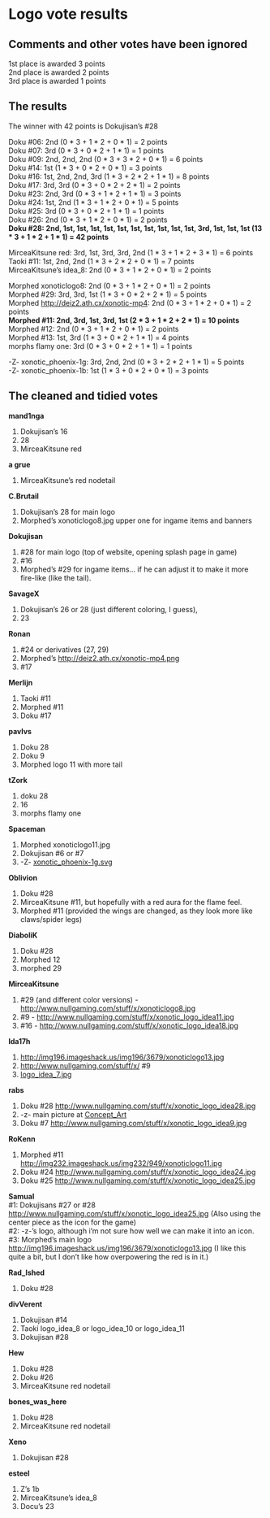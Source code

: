 Logo vote results
=================

Comments and other votes have been ignored
------------------------------------------

1st place is awarded 3 points  
2nd place is awarded 2 points  
3rd place is awarded 1 points  

The results
-----------

The winner with 42 points is Dokujisan’s \#28  

Doku \#06: 2nd (0 \* 3 + 1 \* 2 + 0 \* 1) = 2 points  
Doku \#07: 3rd (0 \* 3 + 0 \* 2 + 1 \* 1) = 1 points  
Doku \#09: 2nd, 2nd, 2nd (0 \* 3 + 3 \* 2 + 0 \* 1) = 6 points  
Doku \#14: 1st (1 \* 3 + 0 \* 2 + 0 \* 1) = 3 points  
Doku \#16: 1st, 2nd, 2nd, 3rd (1 \* 3 + 2 \* 2 + 1 \* 1) = 8 points  
Doku \#17: 3rd, 3rd (0 \* 3 + 0 \* 2 + 2 \* 1) = 2 points  
Doku \#23: 2nd, 3rd (0 \* 3 + 1 \* 2 + 1 \* 1) = 3 points  
Doku \#24: 1st, 2nd (1 \* 3 + 1 \* 2 + 0 \* 1) = 5 points  
Doku \#25: 3rd (0 \* 3 + 0 \* 2 + 1 \* 1) = 1 points  
Doku \#26: 2nd (0 \* 3 + 1 \* 2 + 0 \* 1) = 2 points  
**Doku \#28: 2nd, 1st, 1st, 1st, 1st, 1st, 1st, 1st, 1st, 1st, 1st, 3rd, 1st, 1st, 1st (13 \* 3 + 1 \* 2 + 1 \* 1) = 42 points**  

MirceaKitsune red: 3rd, 1st, 3rd, 3rd, 2nd (1 \* 3 + 1 \* 2 + 3 \* 1) = 6 points  
Taoki \#11: 1st, 2nd, 2nd (1 \* 3 + 2 \* 2 + 0 \* 1) = 7 points  
MirceaKitsune’s idea_8: 2nd (0 \* 3 + 1 \* 2 + 0 \* 1) = 2 points  

Morphed xonoticlogo8: 2nd (0 \* 3 + 1 \* 2 + 0 \* 1) = 2 points  
Morphed \#29: 3rd, 3rd, 1st (1 \* 3 + 0 \* 2 + 2 \* 1) = 5 points  
Morphed http://deiz2.ath.cx/xonotic-mp4: 2nd (0 \* 3 + 1 \* 2 + 0 \* 1) = 2 points  
**Morphed \#11: 2nd, 3rd, 1st, 3rd, 1st (2 \* 3 + 1 \* 2 + 2 \* 1) = 10 points**  
Morphed \#12: 2nd (0 \* 3 + 1 \* 2 + 0 \* 1) = 2 points  
Morphed \#13: 1st, 3rd (1 \* 3 + 0 \* 2 + 1 \* 1) = 4 points  
morphs flamy one: 3rd (0 \* 3 + 0 \* 2 + 1 \* 1) = 1 points  

-Z- xonotic_phoenix-1g: 3rd, 2nd, 2nd (0 \* 3 + 2 \* 2 + 1 \* 1) = 5 points  
-Z- xonotic_phoenix-1b: 1st (1 \* 3 + 0 \* 2 + 0 \* 1) = 3 points  

The cleaned and tidied votes
----------------------------

**mand1nga**  
1. Dokujisan’s 16  
2. 28  
3. MirceaKitsune red  

**a grue**  
1. MirceaKitsune’s red nodetail  

**C.Brutail**  
1. Dokujisan’s 28 for main logo  
2. Morphed’s xonoticlogo8.jpg upper one for ingame items and banners  

**Dokujisan**  
1. \#28 for main logo (top of website, opening splash page in game)  
2. \#16  
3. Morphed’s \#29 for ingame items… if he can adjust it to make it more fire-like (like the tail).  

**SavageX**  
1. Dokujisan’s 26 or 28 (just different coloring, I guess),  
2. 23  

**Ronan**  
1. \#24 or derivatives (27, 29)  
2. Morphed’s http://deiz2.ath.cx/xonotic-mp4.png  
3. \#17  

**Merlijn**  
1. Taoki \#11  
2. Morphed \#11  
3. Doku \#17  

**pavlvs**  
1. Doku 28  
2. Doku 9  
3. Morphed logo 11 with more tail  

**tZork**  
1. doku 28  
2. 16  
3. morphs flamy one  

**Spaceman**  
1. Morphed xonoticlogo11.jpg  
2. Dokujisan \#6 or \#7  
3. -Z- [xonotic_phoenix-1g.svg](assets/images/xonotic_phoenix-1g.svg)  

**Oblivion**  
1. Doku \#28  
2. MirceaKitsune \#11, but hopefully with a red aura for the flame feel.  
3. Morphed \#11 (provided the wings are changed, as they look more like claws/spider legs)  

**DiaboliK**  
1. Doku \#28  
2. Morphed 12  
3. morphed 29  

**MirceaKitsune**  
1. \#29 (and different color versions) - http://www.nullgaming.com/stuff/x/xonoticlogo8.jpg  
2. \#9 - http://www.nullgaming.com/stuff/x/xonotic_logo_idea11.jpg  
3. \#16 - http://www.nullgaming.com/stuff/x/xonotic_logo_idea18.jpg  

**lda17h**  
1. http://img196.imageshack.us/img196/3679/xonoticlogo13.jpg  
2. http://www.nullgaming.com/stuff/x/ \#9  
3. [logo_idea_7.jpg](assets/images/logo_idea_7.jpg)  

**rabs**  
1. Doku \#28 http://www.nullgaming.com/stuff/x/xonotic_logo_idea28.jpg  
2. -z- main picture at [Concept_Art](Concept-Art)  
3. Doku \#7 http://www.nullgaming.com/stuff/x/xonotic_logo_idea9.jpg  

**RoKenn**  
1. Morphed \#11 http://img232.imageshack.us/img232/949/xonoticlogo11.jpg  
2. Doku \#24 http://www.nullgaming.com/stuff/x/xonotic_logo_idea24.jpg  
3. Doku \#25 http://www.nullgaming.com/stuff/x/xonotic_logo_idea25.jpg  

**Samual**  
\#1: Dokujisans \#27 or \#28 http://www.nullgaming.com/stuff/x/xonotic_logo_idea25.jpg (Also using the center piece as the icon for the game)  
\#2: -z-’s logo, although i’m not sure how well we can make it into an icon.  
\#3: Morphed’s main logo http://img196.imageshack.us/img196/3679/xonoticlogo13.jpg (I like this quite a bit, but I don’t like how overpowering the red is in it.)  

**Rad_Ished**  
1. Doku \#28  

**divVerent**  
1. Dokujisan \#14  
2. Taoki logo_idea_8 or logo_idea_10 or logo_idea_11  
3. Dokujisan \#28  

**Hew**  
1. Doku \#28  
2. Doku \#26  
3. MirceaKitsune red nodetail  

**bones_was_here**  
1. Doku \#28  
2. MirceaKitsune red nodetail  

**Xeno**  
1. Dokujisan \#28  

**esteel**  
1. Z’s 1b  
2. MirceaKitsune’s idea_8  
3. Docu’s 23  

